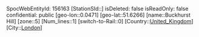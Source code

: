 ﻿---
location: [51.6266,0.0471]
type: Station
tags:
- geo/Station
- Europe/United_Kingdom/London

---
SpocWebEntityId: 156163
[StationSId::]
isDeleted: false
isReadOnly: false
confidential: public
[geo-lon::0.0471]
[geo-lat::51.6266]
[name::Buckhurst Hill]
[zone::5]
[Num_lines::1]
[switch-to-Rail::0]
[Country::[United_Kingdom](geo/Continent/Europe/United_Kingdom.md)]
[City::[London](geo/Continent/Europe/United_Kingdom/London.md)]

